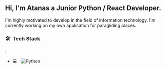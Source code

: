 <h2>Hi, I'm Atanas a Junior Python / React Developer.</h2>
I'm highly motivated to develop in the field of information technology.
I'm currently working on my own application for paragliding places.

<h3> 🛠 &nbsp;Tech Stack</h3>:

- 💻 &nbsp;
  ![Python](https://img.shields.io/badge/-Python-333333?style=flat&logo=python)
